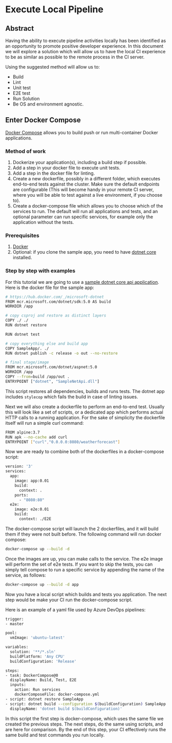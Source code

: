 # Execute Local Pipeline

## Abstract

Having the ability to execute pipeline activities locally has been identified as an opportunity to promote positive developer experience.
In this document we will explore a solution which will allow us to have the local CI experience to be as similar as possible to the remote process in the CI server.

Using the suggested method will allow us to:

- Build
- Lint
- Unit test
- E2E test
- Run Solution
- Be OS and environment agnostic.

## Enter Docker Compose

[Docker Compose](https://docs.docker.com/compose/) allows you to build push or run multi-container Docker applications.

### Method of work

1. Dockerize your application(s), including a build step if possible.
2. Add a step in your docker file to execute unit tests.
3. Add a step in the docker file for linting.
4. Create a new dockerfile, possibly in a different folder, which executes end-to-end tests against the cluster. Make sure the default endpoints are configurable (This will become handy in your remote CI server, where you will be able to test against a live environment, if you choose to).
5. Create a docker-compose file which allows you to choose which of the services to run. The default will run all applications and tests, and an optional parameter can run specific services, for example only the application without the tests.

### Prerequisites

1. [Docker](https://www.docker.com/products/docker-desktop)
2. Optional: if you clone the sample app, you need to have [dotnet core](https://dotnet.microsoft.com/download) installed.

### Step by step with examples

For this tutorial we are going to use a [sample dotnet core api application](https://github.com/itye-msft/cse-engagement-template).
Here is the docker file for the sample app:

```sh
# https://hub.docker.com/_/microsoft-dotnet
FROM mcr.microsoft.com/dotnet/sdk:5.0 AS build
WORKDIR /app

# copy csproj and restore as distinct layers
COPY ./ ./
RUN dotnet restore

RUN dotnet test

# copy everything else and build app
COPY SampleApp/. ./
RUN dotnet publish -c release -o out --no-restore

# final stage/image
FROM mcr.microsoft.com/dotnet/aspnet:5.0
WORKDIR /app
COPY --from=build /app/out .
ENTRYPOINT ["dotnet", "SampleNetApi.dll"]
```

This script restores all dependencies, builds and runs tests. The dotnet app includes `stylecop` which fails the build in case of linting issues.

Next we will also create a dockerfile to perform an end-to-end test. Usually this will look like a set of scripts, or a dedicated app which performs actual HTTP calls to a running application.
For the sake of simplicity the dockerfile itself will run a simple curl command:

```sh
FROM alpine:3.7
RUN apk --no-cache add curl
ENTRYPOINT ["curl","0.0.0.0:8080/weatherforecast"]
```

Now we are ready to combine both of the dockerfiles in a docker-compose script:

```sh
version: '3'
services:
  app:
    image: app:0.01
    build:
      context: .
    ports:
      - "8080:80"
  e2e:
    image: e2e:0.01
    build:
      context: ./E2E
```

The docker-compose script will launch the 2 dockerfiles, and it will build them if they were not built before.
The following command will run docker compose:

```sh
docker-compose up --build -d
```

Once the images are up, you can make calls to the service. The e2e image will perform the set of e2e tests.
If you want to skip the tests, you can simply tell compose to run a specific service by appending the name of the service, as follows:

```sh
docker-compose up --build -d app
```

Now you have a local script which builds and tests you application.
The next step would be make your CI run the docker-compose script.

Here is an example of a yaml file used by Azure DevOps pipelines:

```sh
trigger:
- master

pool:
  vmImage: 'ubuntu-latest'

variables:
  solution: '**/*.sln'
  buildPlatform: 'Any CPU'
  buildConfiguration: 'Release'

steps:
- task: DockerCompose@0
  displayName: Build, Test, E2E
  inputs:
    action: Run services
    dockerComposeFile: docker-compose.yml
- script: dotnet restore SampleApp
- script: dotnet build --configuration $(buildConfiguration) SampleApp
  displayName: 'dotnet build $(buildConfiguration)'
```

In this script the first step is docker-compose, which uses the same file we created the previous steps.
The next steps, do the same using scripts, and are here for comparison.
By the end of this step, your CI effectively runs the same build and test commands you run locally.

